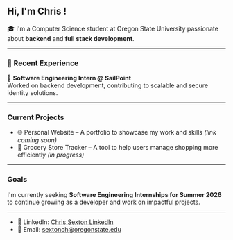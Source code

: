 ## Hi, I'm Chris !

🎓 I'm a Computer Science student at Oregon State University passionate about **backend** and **full stack development**.

---

### 💼 Recent Experience

🔧 **Software Engineering Intern @ SailPoint**  
Worked on backend development, contributing to scalable and secure identity solutions.

---

### Current Projects

- 🌐 Personal Website – A portfolio to showcase my work and skills *(link coming soon)*
- 🛒 Grocery Store Tracker – A tool to help users manage shopping more efficiently *(in progress)*

---

### Goals

I'm currently seeking **Software Engineering Internships for Summer 2026** to continue growing as a developer and work on impactful projects.

---

- 💼 LinkedIn: [Chris Sexton LinkedIn](https://www.linkedin.com/in/christopher-sexton-1071/)
- 📧 Email: sextonch@oregonstate.edu

<!--
**chrisbuild124/chrisbuild124** is a ✨ _special_ ✨ repository because its `README.md` (this file) appears on your GitHub profile.

Here are some ideas to get you started:

- 🔭 I’m currently working on ...
- 🌱 I’m currently learning ...
- 👯 I’m looking to collaborate on ...
- 🤔 I’m looking for help with ...
- 💬 Ask me about ...
- 📫 How to reach me: ...
- 😄 Pronouns: ...
- ⚡ Fun fact: ...
-->
